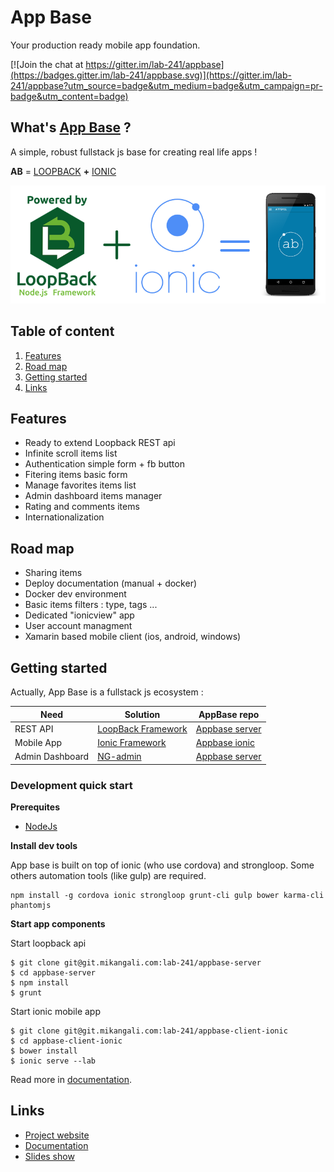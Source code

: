 # App Base

Your production ready mobile app foundation.

[![Join the chat at https://gitter.im/lab-241/appbase](https://badges.gitter.im/lab-241/appbase.svg)](https://gitter.im/lab-241/appbase?utm_source=badge&utm_medium=badge&utm_campaign=pr-badge&utm_content=badge)

## What's [App Base](http://appbase.ga) ?

A simple, robust fullstack js base for creating real life apps !

__AB__ = [LOOPBACK](http://loopback.io) __+__ [IONIC](http://ionicframework.com/)

![](lb-ionic.png)

## Table of content

1. [Features](#features)
1. [Road map](#raod-map)
1. [Getting started](#getting-started)
1. [Links](#links)

## Features

* Ready to extend Loopback REST api
* Infinite scroll items list
* Authentication simple form + fb button
* Fitering items basic form
* Manage favorites items list
* Admin dashboard items manager
* Rating and comments items
* Internationalization

## Road map

* Sharing items
* Deploy documentation (manual + docker)
* Docker dev environment
* Basic items filters : type, tags ...
* Dedicated "ionicview" app
* User account managment
* Xamarin based mobile client (ios, android, windows)


## Getting started

Actually, App Base is a fullstack js ecosystem :

| Need |Solution| AppBase repo |
|---|---|---|
|REST API|[LoopBack Framework](https://strongloop.com/node-js/loopback-framework)|[Appbase server](https://github.com/lab-241/appbase-server)|
|Mobile App|[Ionic Framework](http://ionicframework.com/)|[Appbase ionic](https://github.com/lab-241/appbase-client-ionic)|
|Admin Dashboard|[NG-admin](https://github.com/marmelab/ng-admin)|[Appbase server](https://github.com/lab-241/appbase-server)|


### Development quick start

__Prerequites__

* [NodeJs](https://nodejs.org/en/download/package-manager)

__Install dev tools__

App base is built on top of ionic (who use cordova) and strongloop.
Some others automation tools (like gulp) are required.

```
npm install -g cordova ionic strongloop grunt-cli gulp bower karma-cli phantomjs
```

__Start app components__

Start loopback api

```
$ git clone git@git.mikangali.com:lab-241/appbase-server
$ cd appbase-server
$ npm install
$ grunt
```

Start ionic mobile app

```
$ git clone git@git.mikangali.com:lab-241/appbase-client-ionic
$ cd appbase-client-ionic
$ bower install
$ ionic serve --lab
```

Read more in [documentation](https://github.com/lab-241/appbase-doc).

## Links

* [Project website](http://www.appbase.ga)
* [Documentation](https://github.com/lab-241/appbase-doc)
* [Slides show](https://slides.com/mikamboo/app-base/edit)

